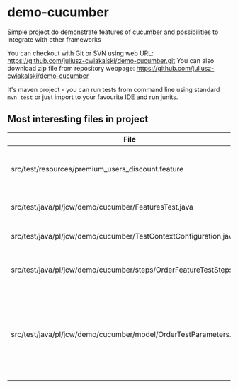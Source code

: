 # demo-cucumber
Simple project do demonstrate features of cucumber and possibilities to integrate with other frameworks

You can checkout with Git or SVN using web URL: https://github.com/juliusz-cwiakalski/demo-cucumber.git
You can also download zip file from repository webpage: https://github.com/juliusz-cwiakalski/demo-cucumber

It's maven project - you can run tests from command line using standard `mvn test` 
or just import to your favourite IDE and run junits.

## Most interesting files in project

| File                                                                | Description                                                                                                                |
|---------------------------------------------------------------------|----------------------------------------------------------------------------------------------------------------------------|
| src/test/resources/premium_users_discount.feature                   | Example feature description using Gherkin language                                                                         |
| src/test/java/pl/jcw/demo/cucumber/FeaturesTest.java                | JUnit test that runs feature test                                                                                          |
| src/test/java/pl/jcw/demo/cucumber/TestContextConfiguration.java    | Spring test context configuation                                                                                           |
| src/test/java/pl/jcw/demo/cucumber/steps/OrderFeatureTestSteps.java | Scenarios steps implementation (glue code)                                                                                 |
| src/test/java/pl/jcw/demo/cucumber/model/OrderTestParameters.java   | POJO used to pass test data between steps - instantiated by Spring using 'cucumber-glue' scope (one instance per scenario) |

